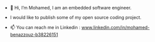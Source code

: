 - 👋 Hi, I’m Mohamed, I am an embedded software engineer.
- I would like to publish some of my open source coding project.
   
- 📫 You can reach me in Linkedin : www.linkedin.com/in/mohamed-benazzouz-b38226151
